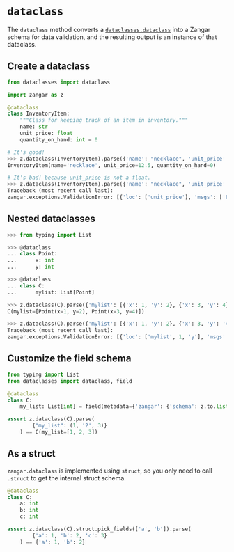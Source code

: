 # `dataclass`

The `dataclass` method converts a [`dataclasses.dataclass`](https://docs.python.org/3/library/dataclasses.html#dataclasses.dataclass) into a Zangar schema for data validation, and the resulting output is an instance of that dataclass.

## Create a dataclass

```python
from dataclasses import dataclass

import zangar as z

@dataclass
class InventoryItem:
    """Class for keeping track of an item in inventory."""
    name: str
    unit_price: float
    quantity_on_hand: int = 0
```

```py
# It's good!
>>> z.dataclass(InventoryItem).parse({'name': "necklace", 'unit_price': 12.50})
InventoryItem(name='necklace', unit_price=12.5, quantity_on_hand=0)

```

```py
# It's bad! because unit_price is not a float.
>>> z.dataclass(InventoryItem).parse({'name': "necklace", 'unit_price': '12.50'})
Traceback (most recent call last):
zangar.exceptions.ValidationError: [{'loc': ['unit_price'], 'msgs': ['Expected float, received str']}]

```

## Nested dataclasses

```py
>>> from typing import List

>>> @dataclass
... class Point:
...      x: int
...      y: int

>>> @dataclass
... class C:
...      mylist: List[Point]

>>> z.dataclass(C).parse({'mylist': [{'x': 1, 'y': 2}, {'x': 3, 'y': 4}]})
C(mylist=[Point(x=1, y=2), Point(x=3, y=4)])

>>> z.dataclass(C).parse({'mylist': [{'x': 1, 'y': 2}, {'x': 3, 'y': '4'}]})
Traceback (most recent call last):
zangar.exceptions.ValidationError: [{'loc': ['mylist', 1, 'y'], 'msgs': ['Expected int, received str']}]

```

## Customize the field schema

```python
from typing import List
from dataclasses import dataclass, field

@dataclass
class C:
    my_list: List[int] = field(metadata={'zangar': {'schema': z.to.list(z.to.int())}})

assert z.dataclass(C).parse(
        {"my_list": (1, '2', 3)}
    ) == C(my_list=[1, 2, 3])
```

## As a struct

`zangar.dataclass` is implemented using `struct`, so you only need to call `.struct` to get the internal struct schema.

```python
@dataclass
class C:
    a: int
    b: int
    c: int

assert z.dataclass(C).struct.pick_fields(['a', 'b']).parse(
        {'a': 1, 'b': 2, 'c': 3}
    ) == {'a': 1, 'b': 2}
```